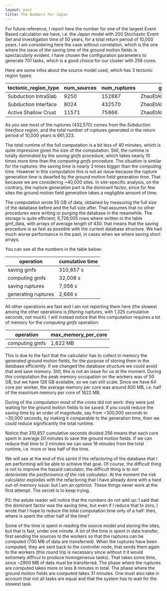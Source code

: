 ```yaml
---
layout: post
title: The Numbers For Japan
---
```


For future reference, I report here the number for one of the largest
Event Based calculation we have, i.e. the Japan model with
200 Stochastic Event Set and investigation time of 50 years,
for a total return period of 10,000 years. I am considering here
the case without correlation, which is the one where the issue
of the saving time of the ground motion fields is spectacularly
evident. I have chosen the configuration parameters to generate
701 tasks, which is a good choice for our cluster with 256 cores.

Here are some infos about the source model used, which has 3 tectonic region
types:

tectonic_region_type | 	num_sources | num_ruptures | gsim
---------------------|--------------|--------------|-------
Subduction IntraSlab | 	9250 | 152887 | ZhaoEtAl2006SSlab
Subduction Interface |  8024 | 432570 | ZhaoEtAl2006SInter
Active Shallow Crust | 11571 |  75866 | ZhaoEtAl2006Asc

As you see most of the ruptures (432,570) comes from the *Subduction Interface*
region, and the total number of ruptures generated in the return period of
10,000 years is 661,323.

The total runtime of the full computation is a bit less of 40 minutes,
which is quite impressive given the size of the computation.
Still, the runtime is totally dominated by the *saving gmfs* procedure,
which takes nearly 10 times more time than the *computing gmfs* procedure.
The situation is similar for the ruptures: the saving time is nearly
3 times bigger than the computing time. However in this computation
this is not an issue because the rupture generation time is dwarfed
by the ground motion field generation time. That because we are
considering ~40,000 sites. In site-specific analysis, on the contrary,
the rupture generation part is the dominant factor, since for few
sites the ground motion field generation takes a negligible amount
of time.

The computation wrote 55 GB of data, obtained by measuring the
full size of the database before and the full size after. That assumes
that no other procedures were writing or purging the database in the
meanwhile. The storage is quite efficient; 9,726,005 rows where written
in the table gmf_data, with arrays of average length of 430: that
means that the saving procedure is as fast as possible with the
current database structure. We had much worse performance in the
past, in cases when we where saving short arrays.

You can see all the numbers in the table below:

operation | cumulative time
----------|----------------
saving gmfs | 310,857 s
computing gmfs | 32,008 s
saving ruptures | 7,056 s
generating ruptures | 2,686 s

All other operations are fast and I am not reporting them here
(the slowest among the other operations is *filtering ruptures*,
with 1,325 cumulative seconds, not much). I will instead notice
that this computation requires a lot of memory for the *computing gmfs*
operation:

operation | max_memory_per_core
---------------|-------------
computing gmfs | 1,622 MB

This is due to the fact that the calculator has to collect in memory
the generated ground motion fields, for the purpose of storing them
in the database efficiently. If we changed the database structure
we could avoid that and save memory. Still, this is not an issue
for us at the moment. During this computation the peak memory
occupation on the workers was of 50 GB, but we have 128 GB
available, so we can still scale. Since we have 64 core per
worker, the average memory per core was around 800 MB, i.e. half
of the maximum memory per core of 1622 MB.

During of the computation most of the cores did not work: they were
just waiting for the ground motion fields to be saved. If you could
reduce the saving time by an order of magnitude, say from ~300,000
seconds to ~30,000 seconds, by making it comparable to the generation
time, then we could reduce significantly the total runtime.

Notice that 310,857 cumulative seconds divided 256 means that each
core spent in average 20 minutes to save the ground motion fields.
If we can reduce that time to 2 minutes we can save 18 minutes
from the total runtime, i.e. more or less half of the time.

We will see at the end of this sprint if the refactoring of the
database that I am performing will be able to achieve that goal.
Of course, the difficult thing is not to improve the hazard
calculator, the difficult thing is *to not deteriorate the performance
of the risk calculator*. At the moment the risk calculator explodes
with the refactoring that I have already done with a hard out-of-memory
issue: but I am an optimist. These things never work at the first attempt.
The secret is to keep trying.

PS: the astute reader will notice that the numbers do not add up: I
said that the dominant factor was the saving time, but even if I
reduce that to zero, I wrote that I hope to reduce the total computation time
only of a half: then, where is spent the other half of the time?

Some of the time is spent in reading the source model and
storing the sites, but that is fast, under one minute.
A lot of the time is spent in data transfer, first
sending the sources to the workers so that the ruptures
can be computed (700 MB of data are transferred).
When the ruptures have been computed, they are sent back
to the controller node, that sends them again to the workers
(this round trip is necessary since without it it
would extremely difficul to produce homogeneous tasks).
That takes some time, since ~2900 MB of data must be
transferred. The phase where the ruptures are computed
takes more or less 8 minutes in total. The phase where
the ground motion fields are computed takes 31 minutes.
One must also take in account that not all tasks are
equal and that the system has to wait for the slowest task.

